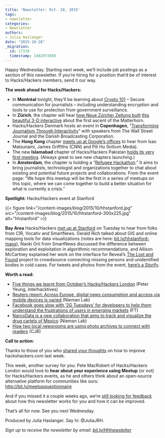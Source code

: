 ```yaml
---
title: 'Newsletter: Oct. 28, 2015'
tags:
- newsletter
categories:
- Newsletter
authors:
- Julia Haslanger
date: "2015-10-28"
_migration:
  id: 17338
  timestamp: 1482973850
---
```


Happy Wednesday. Starting next week, we’ll include job postings as a section of this newsletter. If you’re hiring for a position that’d be of interest to Hacks/Hackers members, send it our way.

****The week ahead for Hacks/Hackers:****

  * In ****Montréal**** tonight, they’ll be learning about [Crypto 101][1] &#8211; Secure communication for journalists &#8211; including understanding encryption and tools to use for protection from government surveillance.
  * In ****Zürich****, the chapter will hear [how Neue Zürcher Zeitung built][2] [this beautiful 3-D interactive][3] about the first ascent of the Matterhorn.
  * Hacks/Hackers Denmark hosts an event in ****Copenhagen****, “[Transforming Journalism Through Interactivity][4]” with speakers from The Wall Street Journal and the Danish Broadcasting Corporation.
  * The ****Hong Kong**** chapter [meets up at Google’s offices][5] to hear from Isao Matsunami, James Griffiths (CNN) and Pili Hu (Initium Media).
  * The new ****Islamabad**** chapter of Hacks/Hackers Pakistan [holds its very first meeting][6]. (Always great to see new chapters launching.)
  * In ****Amsterdam****, the chapter is holding a “[Refugee Hackathon][7].” It aims to bring journalists, technologist and organizations together to chat about existing and potential future projects and collaborations. From the event page: “We hope this meetup will be the first in a series of meetups on this topic, where we can come together to build a better situation for what is currently a crisis.”

****Spotlight:**** Hacks/Hackers event at Stanford

{{< figure link="/content-images/blog/2015/10/hhstanford.jpg" src="/content-images/blog/2015/10/hhstanford-300x225.jpg" alt="hhstanford" >}}

**Bay Area** Hacks/Hackers [met up at Stanford][8] on Tuesday to hear from folks from CIR, Vocativ and SmartNews. Gerald Rich talked about GIS and online mapping tools for data visualizations (notes are here: [bit.ly/hhstanford-maps][9]), Naoki Orii from SmartNews discussed the difference between exploration and exploitation in algorithmic recommendations, and Allison McCartney explained her work on the interface for Reveal’s [The Lost and Found][10] project to crowdsource connecting missing persons and unidentified bodies in cold cases. For tweets and photos from the event, [here’s a Storify][11].

****Worth a read:****

  * [Five things we learnt from October’s Hacks/Hackers London][12] (Peter Yeung, Interhacktives)
  * [Reuters report: Across Europe, digital news consumption and access via mobile devices is varied][13] (Nieman Lab)
  * [Facebook goes slow with ‘2G Tuesdays’ for developers to help them understand the frustrations of users in emerging markets][14] (FT)
  * [NarcoData is a new collaboration that aims to track and visualize the drug cartels of Mexico][15] (Nieman Lab)
  * [How two local newsrooms are using photo archives to connect with readers][16] (CJR)

****Call to action:****

Thanks to those of you who [shared your thoughts][17] on how to improve hackshackers.com last week.

This week, another survey for you: Pete MacRobert of Hacks/Hackers London would love to ****hear about your experience using Meetup**** (or not) for Hacks/Hackers events, as he and others think about an open-source alternative platform for communities like ours: <http://bit.ly/meetupquestionnaire>

And if you missed it a couple weeks ago, we’re [still looking for feedback][18] about how this newsletter works for you and how it can be improved.

That’s all for now. See you next Wednesday.

Produced by Julia Haslanger. Say hi: @JuliaJRH.

_Sign up to receive the newsletter by email: [bit.ly/HHnewsletter][19]_

 [1]: http://www.meetup.com/HacksHackersMontreal/events/225802477/
 [2]: http://www.meetup.com/Hacks-Hackers-Zurich/events/225844399/
 [3]: http://matterhorn.nzz.ch/
 [4]: http://www.meetup.com/Hacks-Hackers-DK/events/225233828/
 [5]: http://www.meetup.com/Hacks-Hackers-Hong-Kong/events/226004433/
 [6]: https://www.facebook.com/events/1621741974752299/
 [7]: http://www.meetup.com/Hacks-Hackers-Amsterdam/events/226157039/
 [8]: http://www.meetup.com/hacksandhackers/events/226169900/
 [9]: http://bit.ly/hhstanford-maps
 [10]: https://lostandfound.revealnews.org/
 [11]: https://storify.com/JuliaJRH/hacks-hackers-event-at-stanford-oct-27-2015
 [12]: http://www.interhacktives.com/2015/10/28/october-hacks-hackers-london/
 [13]: http://www.niemanlab.org/2015/10/reuters-report-across-europe-digital-news-consumption-and-access-via-mobile-devices-is-varied/
 [14]: https://t.co/wZ0fUAjoMs
 [15]: http://www.niemanlab.org/2015/10/narcodata-is-a-new-collaboration-that-aims-to-track-and-visualize-the-drug-cartels-of-mexico/
 [16]: http://www.cjr.org/united_states_project/miami_herald_alabama_papers_photo_archives.php
 [17]: https://docs.google.com/forms/d/1M67eHcLOdy9tMl2afW6NkB9ANk5W4loaf5RF3ymKAVU/viewform
 [18]: https://docs.google.com/forms/d/1eQUc9OxkPD1tsgOJvOK3bCKsy2zlGJMtoelqUCt1uOo/viewform
 [19]: http://bit.ly/HHnewsletter